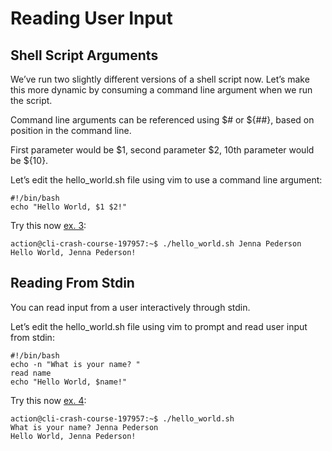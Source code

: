 # Reading User Input

## Shell Script Arguments

We’ve run two slightly different versions of a shell script now. Let’s make this more dynamic by consuming a command line argument when we run the script.

Command line arguments can be referenced using $# or ${##}, based on position in the command line.

First parameter would be $1, second parameter $2, 10th parameter would be ${10}.

Let’s edit the hello_world.sh file using vim to use a command line argument:
```
#!/bin/bash
echo "Hello World, $1 $2!"
```

Try this now [ex. 3](example3):
```
action@cli-crash-course-197957:~$ ./hello_world.sh Jenna Pederson
Hello World, Jenna Pederson!
```

## Reading From Stdin

You can read input from a user interactively through stdin.

Let’s edit the hello_world.sh file using vim to prompt and read user input from stdin:
```
#!/bin/bash
echo -n "What is your name? "
read name
echo "Hello World, $name!"
```

Try this now [ex. 4](example4):
```
action@cli-crash-course-197957:~$ ./hello_world.sh
What is your name? Jenna Pederson
Hello World, Jenna Pederson!
```
